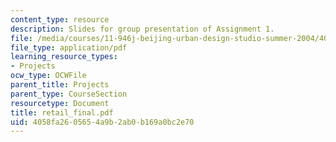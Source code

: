 ```yaml
---
content_type: resource
description: Slides for group presentation of Assignment 1.
file: /media/courses/11-946j-beijing-urban-design-studio-summer-2004/4058fa2605654a9b2ab0b169a0bc2e70_retail_final.pdf
file_type: application/pdf
learning_resource_types:
- Projects
ocw_type: OCWFile
parent_title: Projects
parent_type: CourseSection
resourcetype: Document
title: retail_final.pdf
uid: 4058fa26-0565-4a9b-2ab0-b169a0bc2e70
---
```

